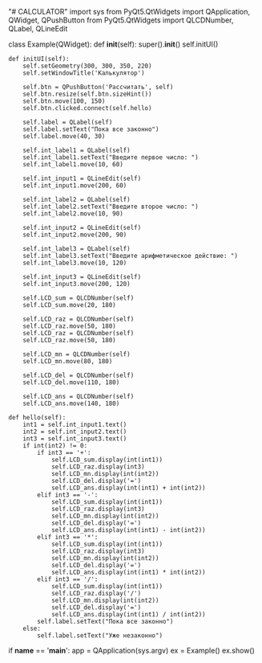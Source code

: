 "# CALCULATOR" 
import sys
from PyQt5.QtWidgets import QApplication, QWidget, QPushButton
from PyQt5.QtWidgets import QLCDNumber, QLabel, QLineEdit


class Example(QWidget):
    def __init__(self):
        super().__init__()
        self.initUI()

    def initUI(self):
        self.setGeometry(300, 300, 350, 220)
        self.setWindowTitle('Калькулятор')

        self.btn = QPushButton('Рассчитать', self)
        self.btn.resize(self.btn.sizeHint())
        self.btn.move(100, 150)
        self.btn.clicked.connect(self.hello)

        self.label = QLabel(self)
        self.label.setText("Пока все законно")
        self.label.move(40, 30)

        self.int_label1 = QLabel(self)
        self.int_label1.setText("Введите первое число: ")
        self.int_label1.move(10, 60)

        self.int_input1 = QLineEdit(self)
        self.int_input1.move(200, 60)

        self.int_label2 = QLabel(self)
        self.int_label2.setText("Введите второе число: ")
        self.int_label2.move(10, 90)

        self.int_input2 = QLineEdit(self)
        self.int_input2.move(200, 90)

        self.int_label3 = QLabel(self)
        self.int_label3.setText("Введите арифметическое действие: ")
        self.int_label3.move(10, 120)
        
        self.int_input3 = QLineEdit(self)
        self.int_input3.move(200, 120)        
        
        self.LCD_sum = QLCDNumber(self)
        self.LCD_sum.move(20, 180)

        self.LCD_raz = QLCDNumber(self)
        self.LCD_raz.move(50, 180)
        self.LCD_raz = QLCDNumber(self)
        self.LCD_raz.move(50, 180)

        self.LCD_mn = QLCDNumber(self)
        self.LCD_mn.move(80, 180)

        self.LCD_del = QLCDNumber(self)
        self.LCD_del.move(110, 180)

        self.LCD_ans = QLCDNumber(self)
        self.LCD_ans.move(140, 180)

    def hello(self):
        int1 = self.int_input1.text()
        int2 = self.int_input2.text()
        int3 = self.int_input3.text()
        if int(int2) != 0:
            if int3 == '+':
                self.LCD_sum.display(int(int1))
                self.LCD_raz.display(int3)
                self.LCD_mn.display(int(int2))
                self.LCD_del.display('=')
                self.LCD_ans.display(int(int1) + int(int2))
            elif int3 == '-':
                self.LCD_sum.display(int(int1))
                self.LCD_raz.display(int3)
                self.LCD_mn.display(int(int2))
                self.LCD_del.display('=')
                self.LCD_ans.display(int(int1) - int(int2))
            elif int3 == '*':
                self.LCD_sum.display(int(int1))
                self.LCD_raz.display(int3)
                self.LCD_mn.display(int(int2))
                self.LCD_del.display('=')
                self.LCD_ans.display(int(int1) * int(int2))
            elif int3 == '/':
                self.LCD_sum.display(int(int1))
                self.LCD_raz.display('/')
                self.LCD_mn.display(int(int2))
                self.LCD_del.display('=')
                self.LCD_ans.display(int(int1) / int(int2))
            self.label.setText("Пока все законно")
        else:
            self.label.setText("Уже незаконно")


if __name__ == '__main__':
    app = QApplication(sys.argv)
    ex = Example()
    ex.show()
